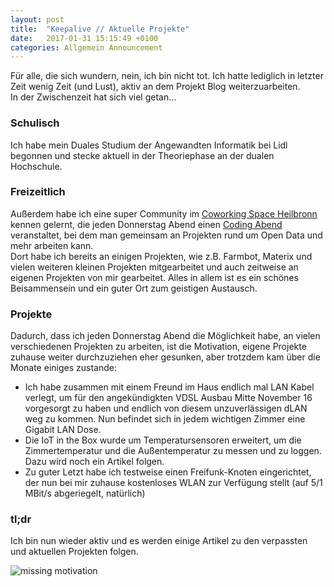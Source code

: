 ```yaml
---
layout: post
title:  "Keepalive // Aktuelle Projekte"
date:   2017-01-31 15:15:49 +0100
categories: Allgemein Announcement
---
```


Für alle, die sich wundern, nein, ich bin nicht tot. Ich hatte lediglich in letzter Zeit wenig Zeit (und Lust), aktiv an dem Projekt Blog weiterzuarbeiten.  
In der Zwischenzeit hat sich viel getan...
<!--more-->
### Schulisch
Ich habe mein Duales Studium der Angewandten Informatik bei Lidl begonnen und stecke aktuell in der Theoriephase an der dualen Hochschule.

### Freizeitlich
Außerdem habe ich eine super Community im [Coworking Space Heilbronn](https://twitter.com/CoworkingHN) kennen gelernt, die jeden Donnerstag Abend einen [Coding Abend](https://www.meetup.com/de-DE/codeforhn/) veranstaltet, bei dem man gemeinsam an Projekten rund um Open Data und mehr arbeiten kann.  
Dort habe ich bereits an einigen Projekten, wie z.B. Farmbot, Materix und vielen weiteren kleinen Projekten mitgearbeitet und auch zeitweise an eigenen Projekten von mir gearbeitet. Alles in allem ist es ein schönes Beisammensein und ein guter Ort zum geistigen Austausch.

### Projekte
Dadurch, dass ich jeden Donnerstag Abend die Möglichkeit habe, an vielen verschiedenen Projekten zu arbeiten, ist die Motivation, eigene Projekte zuhause weiter durchzuziehen eher gesunken, aber trotzdem kam über die Monate einiges zustande:

  - Ich habe zusammen mit einem Freund im Haus endlich mal LAN Kabel verlegt, um für den angekündigkten VDSL Ausbau Mitte November 16 vorgesorgt zu haben und endlich von diesem unzuverlässigen dLAN weg zu kommen. Nun befindet sich in jedem wichtigen Zimmer eine Gigabit LAN Dose.
  - Die IoT in the Box wurde um Temperatursensoren erweitert, um die Zimmertemperatur und die Außentemperatur zu messen und zu loggen. Dazu wird noch ein Artikel folgen.
  - Zu guter Letzt habe ich testweise einen Freifunk-Knoten eingerichtet, der nun bei mir zuhause kostenloses WLAN zur Verfügung stellt (auf 5/1 MBit/s abgeriegelt, natürlich)


### tl;dr
Ich bin nun wieder aktiv und es werden einige Artikel zu den verpassten und aktuellen Projekten folgen.

![missing motivation](http://www.pricelessprofessional.com/images/missing_motivation.jpg)